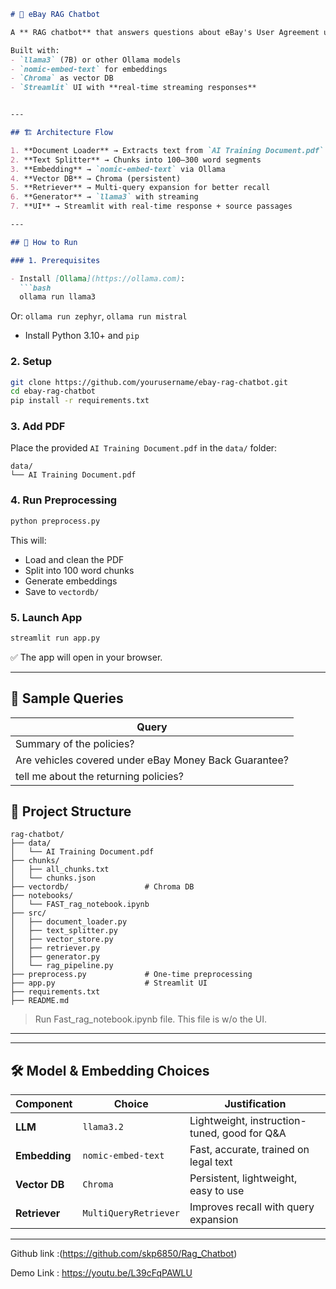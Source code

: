 ```markdown
# 🤖 eBay RAG Chatbot

A ** RAG chatbot** that answers questions about eBay's User Agreement using **Ollama + LangChain + Chroma**.

Built with:
- `llama3` (7B) or other Ollama models
- `nomic-embed-text` for embeddings
- `Chroma` as vector DB
- `Streamlit` UI with **real-time streaming responses**


---

## 🏗️ Architecture Flow

1. **Document Loader** → Extracts text from `AI Training Document.pdf`
2. **Text Splitter** → Chunks into 100–300 word segments
3. **Embedding** → `nomic-embed-text` via Ollama
4. **Vector DB** → Chroma (persistent)
5. **Retriever** → Multi-query expansion for better recall
6. **Generator** → `llama3` with streaming
7. **UI** → Streamlit with real-time response + source passages

---

## 🚀 How to Run

### 1. Prerequisites

- Install [Ollama](https://ollama.com):  
  ```bash
  ollama run llama3
  ```
  Or: `ollama run zephyr`, `ollama run mistral`

- Install Python 3.10+ and `pip`

### 2. Setup

```bash
git clone https://github.com/yourusername/ebay-rag-chatbot.git
cd ebay-rag-chatbot
pip install -r requirements.txt
```

### 3. Add PDF

Place the provided `AI Training Document.pdf` in the `data/` folder:

```
data/
└── AI Training Document.pdf
```

### 4. Run Preprocessing

```bash
python preprocess.py
```

This will:
- Load and clean the PDF
- Split into 100 word chunks
- Generate embeddings
- Save to `vectordb/`

### 5. Launch App

```bash
streamlit run app.py
```

✅ The app will open in your browser.

---

## 🧪 Sample Queries

| Query |
|------|
| Summary of the policies? | 
| Are vehicles covered under eBay Money Back Guarantee? |
| tell me about the returning policies?|

## 📂 Project Structure

```
rag-chatbot/
├── data/
│   └── AI Training Document.pdf
├── chunks/
│   ├── all_chunks.txt
│   └── chunks.json
├── vectordb/                 # Chroma DB
├── notebooks/
│   └── FAST_rag_notebook.ipynb
├── src/
│   ├── document_loader.py
│   ├── text_splitter.py
│   ├── vector_store.py
│   ├── retriever.py
│   ├── generator.py
│   └── rag_pipeline.py
├── preprocess.py             # One-time preprocessing
├── app.py                    # Streamlit UI
├── requirements.txt
├── README.md
```

> Run Fast_rag_notebook.ipynb file. This file is w/o the UI.
---

---

## 🛠 Model & Embedding Choices

| Component | Choice | Justification |
|--------|--------|-------------|
| **LLM** | `llama3.2` | Lightweight, instruction-tuned, good for Q&A |
| **Embedding** | `nomic-embed-text` | Fast, accurate, trained on legal text |
| **Vector DB** | `Chroma` | Persistent, lightweight, easy to use |
| **Retriever** | `MultiQueryRetriever` | Improves recall with query expansion |

---
Github link :(https://github.com/skp6850/Rag_Chatbot)



Demo Link : [https://youtu.be/L39cFqPAWLU ](https://youtu.be/L39cFqPAWLU)


